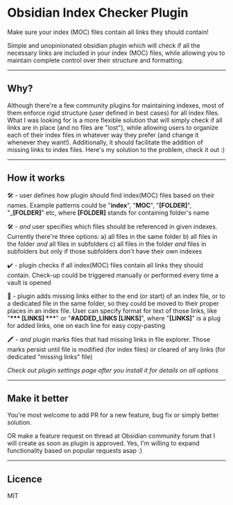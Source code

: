 # Obsidian Index Checker Plugin

Make sure your index (MOC) files contain all links they should contain!

Simple and unopinionated obsidian plugin which will check if all the necessary links are included in your index (MOC) files, while allowing you to maintain complete control over their structure and formatting.
___

## Why?

Although there're a few community plugins for maintaining indexes, most of them enforce rigid structure (user defined in best cases) for all index files. What I was looking for is a more flexible solution that will simply check if all links are in place (and no files are "lost"), while allowing users to organize each of their index files in whatever way they prefer (and change it whenever they want!). Additionally, it should facilitate the addition of missing links to index files. Here's my solution to the problem, check it out :)
___

## How it works

:hammer_and_wrench: - user defines how plugin should find index(MOC) files based on their names. Example patterns could be "__index__", "__MOC__", "__\[FOLDER\]__", "___\[FOLDER\]__" etc, where __\[FOLDER\]__ stands for containing folder's name

:hammer_and_wrench: - _and_ user specifies which files should be referenced in given indexes. Currently there're three options: 
  a) all files in the same folder 
  b) all files in the folder _and_ all files in subfolders 
  c) all files in the folder _and_ files in subfolders but only if those subfolders don't have their own indexes

:heavy_check_mark: - plugin checks if all index(MOC) files contain all links they should contain. Check-up could be triggered manually or performed every time a vault is opened

:memo: - plugin adds missing links either to the end (or start) of an index file, or to a dedicated file in the same folder, so they could be moved to their proper places in an index file. User can specify format for text of those links, like "__\*\*\* \[LINKS\] \*\*\*__" or "__\#ADDED_LINKS \[LINKS\]__", where "__\[LINKS\]__" is a plug for added links, one on each line for easy copy-pasting

:crayon: - _and_ plugin marks files that had missing links in file explorer. Those marks persist until file is modified (for index files) or cleared of any links (for dedicated "missing links" file)

_Check out plugin settings page after you install it for details on all options_
___

## Make it better

You're most welcome to add PR for a new feature, bug fix or simply better solution.

OR make a feature request on thread at Obsidian community forum that I will create as soon as plugin is approved. Yes, I'm willing to expand functionality based on popular requests asap :)
___

## Licence

MIT
